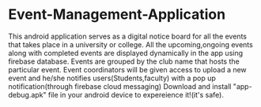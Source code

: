 # Event-Management-Application
This android application serves as a digital notice board for all the events that takes place in a university or college.
All the upcoming,ongoing events along with completed events are displayed dynamically in the app using firebase database.
Events are grouped by the club name that hosts the particular event.
Event coordinators will be given access to upload a new event and he/she notifies users(Students,faculty) with a pop up notification(through firebase cloud messaging)
Download and install "app-debug.apk" file in your android device to expereience it!(it's safe).
